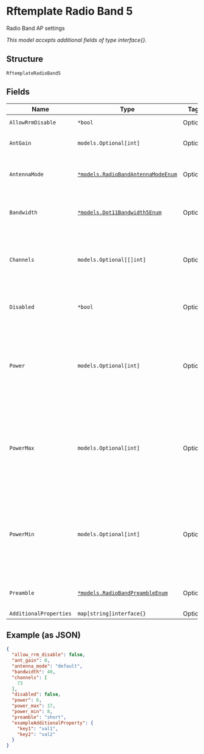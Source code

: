 
# Rftemplate Radio Band 5

Radio Band AP settings

*This model accepts additional fields of type interface{}.*

## Structure

`RftemplateRadioBand5`

## Fields

| Name | Type | Tags | Description |
|  --- | --- | --- | --- |
| `AllowRrmDisable` | `*bool` | Optional | **Default**: `false` |
| `AntGain` | `models.Optional[int]` | Optional | **Default**: `0`<br>**Constraints**: `>= 0`, `<= 10` |
| `AntennaMode` | [`*models.RadioBandAntennaModeEnum`](../../doc/models/radio-band-antenna-mode-enum.md) | Optional | enum: `1x1`, `2x2`, `3x3`, `4x4`, `default`<br>**Default**: `"default"` |
| `Bandwidth` | [`*models.Dot11Bandwidth5Enum`](../../doc/models/dot-11-bandwidth-5-enum.md) | Optional | channel width for the 5GHz band. enum: `20`, `40`, `80` |
| `Channels` | `models.Optional[[]int]` | Optional | For RFTemplates. List of channels, null or empty array means auto |
| `Disabled` | `*bool` | Optional | Whether to disable the radio<br>**Default**: `false` |
| `Power` | `models.Optional[int]` | Optional | Tx power of the radio. For Devices, 0 means auto. -1 / -2 / -3 / …: treated as 0 / -1 / -2 / …<br>**Constraints**: `>= 5`, `<= 25` |
| `PowerMax` | `models.Optional[int]` | Optional | When power=0, max tx power to use, HW-specific values will be used if not set<br>**Default**: `17`<br>**Constraints**: `>= 5`, `<= 17` |
| `PowerMin` | `models.Optional[int]` | Optional | When power=0, min tx power to use, HW-specific values will be used if not set<br>**Default**: `8`<br>**Constraints**: `>= 5`, `<= 17` |
| `Preamble` | [`*models.RadioBandPreambleEnum`](../../doc/models/radio-band-preamble-enum.md) | Optional | enum: `auto`, `long`, `short`<br>**Default**: `"short"` |
| `AdditionalProperties` | `map[string]interface{}` | Optional | - |

## Example (as JSON)

```json
{
  "allow_rrm_disable": false,
  "ant_gain": 0,
  "antenna_mode": "default",
  "bandwidth": 40,
  "channels": [
    73
  ],
  "disabled": false,
  "power": 6,
  "power_max": 17,
  "power_min": 8,
  "preamble": "short",
  "exampleAdditionalProperty": {
    "key1": "val1",
    "key2": "val2"
  }
}
```

